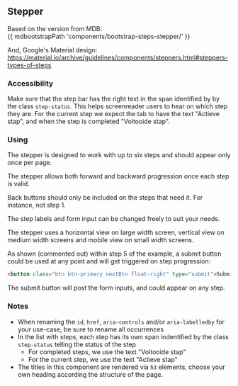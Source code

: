 ## Stepper

Based on the version from MDB:<br />
{{ mdbootstrapPath 'components/bootstrap-steps-stepper/' }}

And, Google's Material design:<br />
https://material.io/archive/guidelines/components/steppers.html#steppers-types-of-steps

### Accessibility

Make sure that the step bar has the right text in the span identified by by the class `step-status`. This helps screenreader users to hear on which step they are.
For the current step we expect the tab to have the text "Actieve stap", and when the step is completed "Voltooide stap".

### Using

The stepper is designed to work with up to six steps and should appear only once per page.

The stepper allows both forward and backward progression once each step is valid.

Back buttons should only be included on the steps that need it. For instance, not step 1.

The step labels and form input can be changed freely to suit your needs.

The stepper uses a horizontal view on large width screen, vertical view on medium width screens and mobile view on small width screens.

As shown (commented out) within step 5 of the example, a submit button could be used at any point and will get triggered on step progression:
```html
<button class="btn btn-primary nextBtn float-right" type="submit">Submit</button>
```
The submit button will post the form inputs, and could appear on any step.

### Notes

* When renaming the `id`, `href`, `aria-controls` and/or `aria-labelledby` for your use-case, be sure to rename all occurrences
* In the list with steps, each step has its own span indentified by the class `step-status` telling the status of the step
  * For completed steps, we use the text "Voltooide stap"
  * For the current step, we use the text "Actieve stap"
* The titles in this component are rendered via `h3` elements, choose your own heading according the structure of the page.
